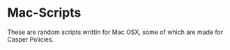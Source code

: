 # Mac-Scripts

These are random scripts writtin for Mac OSX, some of which are made for Casper Policies.
